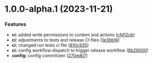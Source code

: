 # 1.0.0-alpha.1 (2023-11-21)


### Features

* **ci:** added write permissions to content and actions ([cfd12cb](https://github.com/ClaudionorOjr/commitizen-semantic-release/commit/cfd12cbf6e4414a72e58671a48f95e09780feee8))
* **ci:** adjustments to tests and release CI files ([1e3bbf4](https://github.com/ClaudionorOjr/commitizen-semantic-release/commit/1e3bbf48220e7dadd87fa3144bbfd298ee684e2c))
* **ci:** changed run tests ci file ([810c935](https://github.com/ClaudionorOjr/commitizen-semantic-release/commit/810c93529036f4baf73c51bc7e922bd860194676))
* **ci:** config workflow dispatch to trigger release workflow ([8b26000](https://github.com/ClaudionorOjr/commitizen-semantic-release/commit/8b260004c33eb881d997355f836ceddd8f5ceb07))
* **config:** config commitizen ([270edb7](https://github.com/ClaudionorOjr/commitizen-semantic-release/commit/270edb7549dc155424c067f172c66be48c17c1a5))
